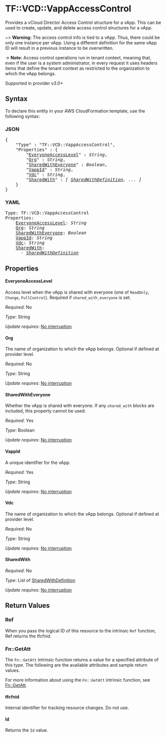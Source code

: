 # TF::VCD::VappAccessControl

Provides a vCloud Director Access Control structure for a vApp. This can be used to create, update, and delete access control structures for a vApp.

~> **Warning:** The access control info is tied to a vApp. Thus, there could be only one instance per vApp. Using a different
definition for the same vApp ID will result in a previous instance to be overwritten.

-> **Note:** Access control operations run in tenant context, meaning that, even if the user is a system administrator,
in every request it uses headers items that define the tenant context as restricted to the organization to which the vApp belongs.

Supported in provider *v3.0+*

## Syntax

To declare this entity in your AWS CloudFormation template, use the following syntax:

### JSON

<pre>
{
    "Type" : "TF::VCD::VappAccessControl",
    "Properties" : {
        "<a href="#everyoneaccesslevel" title="EveryoneAccessLevel">EveryoneAccessLevel</a>" : <i>String</i>,
        "<a href="#org" title="Org">Org</a>" : <i>String</i>,
        "<a href="#sharedwitheveryone" title="SharedWithEveryone">SharedWithEveryone</a>" : <i>Boolean</i>,
        "<a href="#vappid" title="VappId">VappId</a>" : <i>String</i>,
        "<a href="#vdc" title="Vdc">Vdc</a>" : <i>String</i>,
        "<a href="#sharedwith" title="SharedWith">SharedWith</a>" : <i>[ <a href="sharedwithdefinition.md">SharedWithDefinition</a>, ... ]</i>
    }
}
</pre>

### YAML

<pre>
Type: TF::VCD::VappAccessControl
Properties:
    <a href="#everyoneaccesslevel" title="EveryoneAccessLevel">EveryoneAccessLevel</a>: <i>String</i>
    <a href="#org" title="Org">Org</a>: <i>String</i>
    <a href="#sharedwitheveryone" title="SharedWithEveryone">SharedWithEveryone</a>: <i>Boolean</i>
    <a href="#vappid" title="VappId">VappId</a>: <i>String</i>
    <a href="#vdc" title="Vdc">Vdc</a>: <i>String</i>
    <a href="#sharedwith" title="SharedWith">SharedWith</a>: <i>
      - <a href="sharedwithdefinition.md">SharedWithDefinition</a></i>
</pre>

## Properties

#### EveryoneAccessLevel

Access level when the vApp is shared with everyone (one of `ReadOnly`, `Change`,
`FullControl`). Required if `shared_with_everyone` is set.

_Required_: No

_Type_: String

_Update requires_: [No interruption](https://docs.aws.amazon.com/AWSCloudFormation/latest/UserGuide/using-cfn-updating-stacks-update-behaviors.html#update-no-interrupt)

#### Org

The name of organization to which the vApp belongs. Optional if defined at provider level.

_Required_: No

_Type_: String

_Update requires_: [No interruption](https://docs.aws.amazon.com/AWSCloudFormation/latest/UserGuide/using-cfn-updating-stacks-update-behaviors.html#update-no-interrupt)

#### SharedWithEveryone

Whether the vApp is shared with everyone. If any `shared_with` blocks are included,
this property cannot be used.

_Required_: Yes

_Type_: Boolean

_Update requires_: [No interruption](https://docs.aws.amazon.com/AWSCloudFormation/latest/UserGuide/using-cfn-updating-stacks-update-behaviors.html#update-no-interrupt)

#### VappId

A unique identifier for the vApp.

_Required_: Yes

_Type_: String

_Update requires_: [No interruption](https://docs.aws.amazon.com/AWSCloudFormation/latest/UserGuide/using-cfn-updating-stacks-update-behaviors.html#update-no-interrupt)

#### Vdc

The name of organization to which the vApp belongs. Optional if defined at provider level.

_Required_: No

_Type_: String

_Update requires_: [No interruption](https://docs.aws.amazon.com/AWSCloudFormation/latest/UserGuide/using-cfn-updating-stacks-update-behaviors.html#update-no-interrupt)

#### SharedWith

_Required_: No

_Type_: List of <a href="sharedwithdefinition.md">SharedWithDefinition</a>

_Update requires_: [No interruption](https://docs.aws.amazon.com/AWSCloudFormation/latest/UserGuide/using-cfn-updating-stacks-update-behaviors.html#update-no-interrupt)

## Return Values

### Ref

When you pass the logical ID of this resource to the intrinsic `Ref` function, Ref returns the tfcfnid.

### Fn::GetAtt

The `Fn::GetAtt` intrinsic function returns a value for a specified attribute of this type. The following are the available attributes and sample return values.

For more information about using the `Fn::GetAtt` intrinsic function, see [Fn::GetAtt](https://docs.aws.amazon.com/AWSCloudFormation/latest/UserGuide/intrinsic-function-reference-getatt.html).

#### tfcfnid

Internal identifier for tracking resource changes. Do not use.

#### Id

Returns the <code>Id</code> value.

